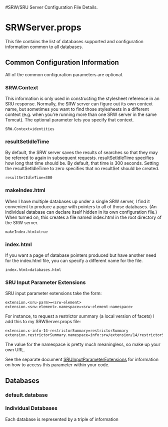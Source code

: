 #SRW/SRU Server Configuration File Details.

# SRWServer.props #

This file contains the list of databases supported and configuration information common to all databases.

## Common Configuration Information ##
All of the common configuration parameters are optional.
### SRW.Context ###
This information is only used in constructing the stylesheet reference in an SRU response.  Normally, the SRW server can figure out its own context name, but sometimes you want to find those stylesheets in a different context (e.g. when you're running more than one SRW server in the same Tomcat).  The optional parameter lets you specify that context.
```
SRW.Context=identities
```
### resultSetIdleTime ###
By default, the SRW server saves the results of searches so that they may be referred to again in subsequent requests. resultSetIdleTime specifies how long that time should be.  By default, that time is 300 seconds.  Setting the resultSetIdleTime to zero specifies that no resultSet should be created.
```
resultSetIdleTime=300
```
### makeIndex.html ###
When I have multiple databases up under a single SRW server, I find it convenient to produce a page with pointers to all of those databases.  (An individual database can declare itself hidden in its own configuration file.)  When turned on, this creates a file named index.html in the root directory of the SRW server.
```
makeIndex.html=true
```
### index.html ###
If you want a page of database pointers produced but have another need for the index.html file, you can specify a different name for the file.
```
index.html=databases.html
```
### SRU Input Parameter Extensions ###

SRU input parameter extensions take the form:
```
extension.<sru-parm>=<srw-element>
extension.<srw-element>.namespace=<srw-element-namespace>
```

For instance, to request a restrictor summary (a local version of facets) I add this to my SRWServer.props file:
```
extension.x-info-14-restrictorSummary=restrictorSummary
extension.restrictorSummary.namespace=info:srw/extension/14/restrictorSummary
```

The value for the namespace is pretty much meaningless, so make up your own URL.

See the separate document [SRUInputParameterExtensions](SRUInputParameterExtensions.md) for information on how to access this parameter within your code.

## Databases ##
### default.database ###
### Individual Databases ###
Each database is represented by a triple of information